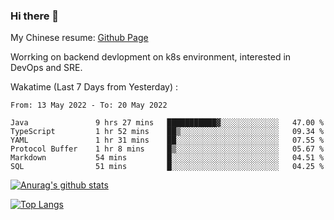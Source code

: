 ### Hi there 👋

My Chinese resume: [Github Page](https://spencercjh.github.io/resume/)

Worrking on backend devlopment on k8s environment, interested in DevOps and SRE.

Wakatime (Last 7 Days from Yesterday) :

<!--START_SECTION:waka-->

```text
From: 13 May 2022 - To: 20 May 2022

Java               9 hrs 27 mins   ███████████▓░░░░░░░░░░░░░   47.00 %
TypeScript         1 hr 52 mins    ██▒░░░░░░░░░░░░░░░░░░░░░░   09.34 %
YAML               1 hr 31 mins    ██░░░░░░░░░░░░░░░░░░░░░░░   07.55 %
Protocol Buffer    1 hr 8 mins     █▒░░░░░░░░░░░░░░░░░░░░░░░   05.67 %
Markdown           54 mins         █░░░░░░░░░░░░░░░░░░░░░░░░   04.51 %
SQL                51 mins         █░░░░░░░░░░░░░░░░░░░░░░░░   04.25 %
```

<!--END_SECTION:waka-->

[![Anurag's github stats](https://github-readme-stats.vercel.app/api?username=spencercjh&theme=tokyonight&show_icons=true)](https://github.com/anuraghazra/github-readme-stats)

[![Top Langs](https://github-readme-stats.vercel.app/api/top-langs/?username=spencercjh&layout=compact&theme=tokyonight)](https://github.com/anuraghazra/github-readme-stats)
